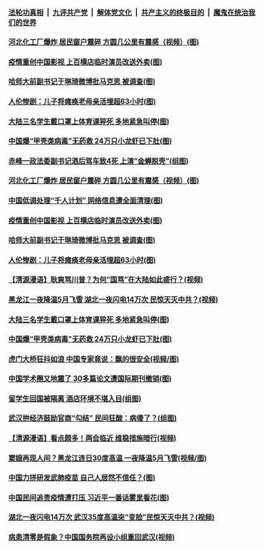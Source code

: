 ####  [法轮功真相](../../../../basic/blob/master/README.md?t=05091631) &nbsp;|&nbsp; [九评共产党](../../../../9ping.md/blob/master/README.md?t=05091631) &nbsp;|&nbsp; [解体党文化](../../../../jtdwh.md/blob/master/README.md?t=05091631)  &nbsp;|&nbsp; [共产主义的终极目的](../../../../gczydzjmd.md/blob/master/README.md?t=05091631) &nbsp;|&nbsp; [魔鬼在统治我们的世界](../../../../mgztzwmdsj.md/blob/master/README.md?t=05091631) 

#### [河北化工厂爆炸 居民窗户震碎 方圆几公里有震感（视频）(图)](../pages/p1/932637.md?t=05091631) 

#### [疫情重创中国影视 上百横店临时演员改送外卖(图)](../pages/p1/932584.md?t=05091631) 

#### [哈师大前副书记于琳琦微博批马克思 被调查(图)](../pages/p1/932586.md?t=05091631) 

#### [人伦惨剧：儿子将瘫痪老母亲活埋超63小时(图)](../pages/p1/932582.md?t=05091631) 

#### [大陆三名学生戴口罩上体育课猝死 多地紧急叫停(图)](../pages/p1/932571.md?t=05091631) 

#### [中国爆“甲壳类病毒”无药救 24万只小龙虾已下肚(图)](../pages/p1/932504.md?t=05091631) 

#### [赤峰一政法委副书记酒后驾车致4死 上演“金蝉脱壳”(组图)](../pages/p1/932651.md?t=05091631) 

#### [河北化工厂爆炸 居民窗户震碎 方圆几公里有震感（视频）(图)](../pages/p1/932637.md?t=05091631) 

#### [中国低调处理“千人计划” 网络信息遭全面清理(图)](../pages/p1/932616.md?t=05091631) 

#### [疫情重创中国影视 上百横店临时演员改送外卖(图)](../pages/p1/932584.md?t=05091631) 

#### [哈师大前副书记于琳琦微博批马克思 被调查(图)](../pages/p1/932586.md?t=05091631) 

#### [人伦惨剧：儿子将瘫痪老母亲活埋超63小时(图)](../pages/p1/932582.md?t=05091631) 

#### [【清源漫语】耿爽骂川普？为何“国骂”在大陆如此盛行？(视频)](../pages/p1/932592.md?t=05091631) 

#### [黑龙江一夜降温5月飞雪 湖北一夜闪电14万次 民惊天灭中共？(视频)](../pages/p1/932560.md?t=05091631) 

#### [大陆三名学生戴口罩上体育课猝死 多地紧急叫停(图)](../pages/p1/932571.md?t=05091631) 

#### [中国爆“甲壳类病毒”无药救 24万只小龙虾已下肚(图)](../pages/p1/932504.md?t=05091631) 

#### [虎门大桥狂抖如浪 中国专家竟说：飘的很安全(视频/图)](../pages/p1/932466.md?t=05091631) 

#### [中国学术圈又地震了 30多篇论文遭国际期刊撤销(图)](../pages/p1/932445.md?t=05091631) 

#### [留学生回国被隔离 酒店环境不堪入目(组图)](../pages/p1/932488.md?t=05091631) 

#### [武汉拚经济鼓励官商“勾结” 民间狂酸：病傻了？(组图)](../pages/p1/932462.md?t=05091631) 

#### [【清源漫语】看点颇多！两会临近 维稳措施暗行(视频)](../pages/p1/932451.md?t=05091631) 

#### [窦娥再现人间？黑龙江连日30度高温 一夜降温5月飞雪(视频/图)](../pages/p1/932452.md?t=05091631) 

#### [中国力拼研发武肺疫苗 自己人居然不信任？(图)](../pages/p1/932343.md?t=05091631) 

#### [中国民间追责疫情遭打压 习近平一番话雾里看花(图)](../pages/p1/932401.md?t=05091631) 

#### [湖北一夜闪电14万次 武汉35度高温突“变脸”民惊天灭中共？(视频)](../pages/p1/932342.md?t=05091631) 

#### [病患清零是假象？中国国务院再设小组重回武汉(视频)](../pages/p1/932347.md?t=05091631) 

